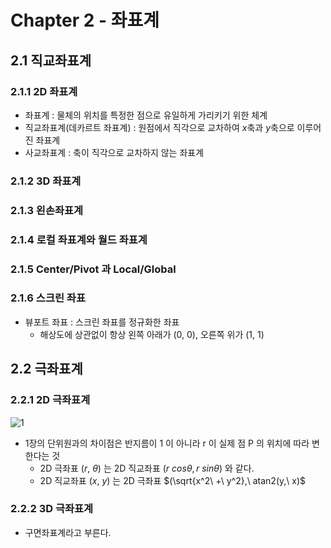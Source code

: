 # Chapter 2 - 좌표계

## 2.1 직교좌표계
### 2.1.1 2D 좌표계
* 좌표계 : 물체의 위치를 특정한 점으로 유일하게 가리키기 위한 체계
* 직교좌표계(데카르트 좌표계) : 원점에서 직각으로 교차하여 $x$축과 $y$축으로 이루어진 좌표계
* 사교좌표계 : 축이 직각으로 교차하지 않는 좌표계

### 2.1.2 3D 좌표계

### 2.1.3 왼손좌표계

### 2.1.4 로컬 좌표계와 월드 좌표계

### 2.1.5 Center/Pivot 과 Local/Global

### 2.1.6 스크린 좌표
* 뷰포트 좌표 : 스크린 좌표를 정규화한 좌표
    * 해상도에 상관없이 항상 왼쪽 아래가 $(0,\ 0)$, 오른쪽 위가 $(1,\ 1)$

## 2.2 극좌표계
### 2.2.1 2D 극좌표계
![1](https://user-images.githubusercontent.com/108336138/196590336-47cc77d6-e5f4-40f9-a1b7-28f5b6a12233.png)  
* 1장의 단위원과의 차이점은 반지름이 1 이 아니라 r 이 실제 점 P 의 위치에 따라 변한다는 것
   * 2D 극좌표 $(r,\ \theta)$ 는 2D 직교좌표 $(r\ cos\theta, r\ sin\theta)$ 와 같다.
   * 2D 직교좌표 $(x,\ y)$ 는 2D 극좌표 $(\sqrt{x^2\ +\ y^2},\ atan2(y,\ x)$

### 2.2.2 3D 극좌표계
* 구면좌표계라고 부른다.
